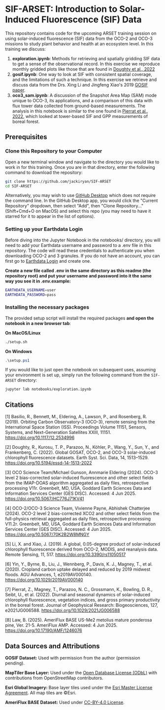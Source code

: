 # SIF-ARSET: Introduction to Solar-Induced Fluorescence (SIF) Data

This repository contains code for the upcoming ARSET training session on using solar-induced fluorescence (SIF) data from the OCO-2 and OCO-3 missions to study plant behavior and health at an ecosystem level. In this training we discuss:

1. **exploration.ipynb**: Methods for retrieving and spatially gridding SIF data to get a sense of the observational record. In this exercise we reproduce monthly gridded plots like those that are found in [Doughty et al., 2022](https://doi.org/10.5194/essd-14-1513-2022) 
2. **gosif.ipynb**: One way to look at SIF with consistent spatial coverage, and the limitations of such a technique. In this exercise we retrieve and discuss data from the Drs. Xing Li and Jingfeng Xiao's 2019 [GOSIF paper](https://doi.org/10.3390/rs11050517).
3. **oco3_sam.ipynb**: A discussion of the Snapshot Area Map (SAM) mode unique to OCO-3, its applications, and a comparison of this data with flux tower data collected from ground-based measurements. The analysis in this notebook is similar to the one found in [Pierrat et al., 2022](https://doi.org/10.1029/2021JG006588), which looked at tower-based SIF and GPP measurements of boreal forest.

## Prerequisites

### Clone this Repository to your Computer

Open a new terminal window and navigate to the directory you would like to work in for this training. Once you are in that directory, enter the following command to download the repository:

```bash
git clone https://github.com/jackiryan/SIF-ARSET
cd SIF-ARSET
```

Alternatively, you may wish to use [GitHub Desktop](https://desktop.github.com/download/) which does not require the command line. In the GitHub Desktop app, you would click the "Current Repository" dropdown, then select "Add", then "Clone Repository..." (Shift+Cmd+O on MacOS) and select this repo (you may need to have it starred for it to appear in the list of options). 

### Setting up your Earthdata Login

Before diving into the Jupyter Notebook in the notebooks/ directory, you will need to add your Earthdata username and password to a .env file in this repository. The code will read these credentials to authenticate you when downloading OCO-2 and 3 granules. If you do not have an account, you can first go to [Earthdata Login](https://urs.earthdata.nasa.gov/) and create one. 

**Create a new file called .env in the same directory as this readme (the repository root) and put your username and password into it the same way you see it in .env.example:**

```bash
EARTHDATA_USERNAME=user
EARTHDATA_PASSWORD=pass
```

### Installing the necessary packages

The provided setup script will install the required packages **and open the notebook in a new browser tab**:

**On MacOS/Linux**
```bash
./setup.sh
```

**On Windows**
```powershell
.\setup.ps1
```

If you would like to just open the notebook on subsequent uses, assuming your environment is set up, simply run the following command from the `SIF-ARSET` directory:

```bash
jupyter lab notebooks/exploration.ipynb
```

## Citations

[1] Basilio, R., Bennett, M., Eldering, A., Lawson, P., and Rosenberg, R. (2019). Orbiting Carbon Observatory-3 (OCO-3), remote sensing from the International Space Station (ISS). Proceedings Volume 11151, Sensors, Systems, and Next-Generation Satellites XXIII, 11151. https://doi.org/10.1117/12.2534996

[2] Doughty, R., Kurosu, T. P., Parazoo, N., Köhler, P., Wang, Y., Sun, Y., and Frankenberg, C. (2022). Global GOSAT, OCO-2, and OCO-3 solar-induced chlorophyll fluorescence datasets. Earth Syst. Sci. Data, 14, 1513–1529. https://doi.org/10.5194/essd-14-1513-2022

[3] OCO Science Team/Michael Gunson, Annmarie Eldering (2024). OCO-3 level 2 bias-corrected solar-induced fluorescence and other select fields from the IMAP-DOAS algorithm aggregated as daily files, retrospective processing V11r. Greenbelt, MD, USA, Goddard Earth Sciences Data and Information Services Center (GES DISC). Accessed: 4 Jun 2025. https://doi.org/10.5067/HC776J71KV41

[4] OCO-2/OCO-3 Science Team, Vivienne Payne, Abhishek Chatterjee (2024). OCO-2 level 2 bias-corrected XCO2 and other select fields from the full-physics retrieval aggregated as daily files, retrospective processing V11.2r. Greenbelt, MD, USA, Goddard Earth Sciences Data and Information Services Center (GES DISC). Accessed: 4 Jun 2025. https://doi.org/10.5067/70K2B2W8MNGY

[5] Li, X. and Xiao, J. (2019). A global, 0.05-degree product of solar-induced chlorophyll fluorescence derived from OCO-2, MODIS, and reanalysis data. Remote Sensing, 11, 517. https://doi.org/10.3390/rs11050517

[6] Yin, Y., Byrne, B., Liu, J., Wennberg, P., Davis, K. J., Magney, T., et al. (2020). Cropland carbon uptake delayed and reduced by 2019 midwest floods. AGU Advances, 1, e2019AV000140. https://doi.org/10.1029/2019AV000140

[7] Pierrat, Z., Magney, T., Parazoo, N. C., Grossmann, K., Bowling, D. R., Seibt, U., et al. (2022). Diurnal and seasonal dynamics of solar-induced chlorophyll fluorescence, vegetation indices, and gross primary productivity in the boreal forest. Journal of Geophysical Research: Biogeosciences, 127, e2021JG006588. https://doi.org/10.1029/2021JG006588

[8] Law, B. (2025). AmeriFlux BASE US-Me2 metolius mature ponderosa pine, Ver. 21-5. AmeriFlux AMP. Accessed: 4 Jun 2025. https://doi.org/10.17190/AMF/1246076

## Data Sources and Attributions

**GOSIF Dataset:** Used with permission from the author (permission pending).

**MapTiler Base Layer:** Used under the [Open Database License (ODbL)](https://opendatacommons.org/licenses/odbl/) with contributions from OpenStreetMap contributors.

**Esri Global Imagery:** Base layer tiles used under the [Esri Master License Agreement](https://www.esri.com/content/dam/esrisites/en-us/media/legal/ma-full/ma-full.pdf). All map tiles are ©Esri.

**AmeriFlux BASE Dataset:** Used under [CC-BY-4.0 License](https://ameriflux.lbl.gov/sites/siteinfo/US-Me2#data-citation).
